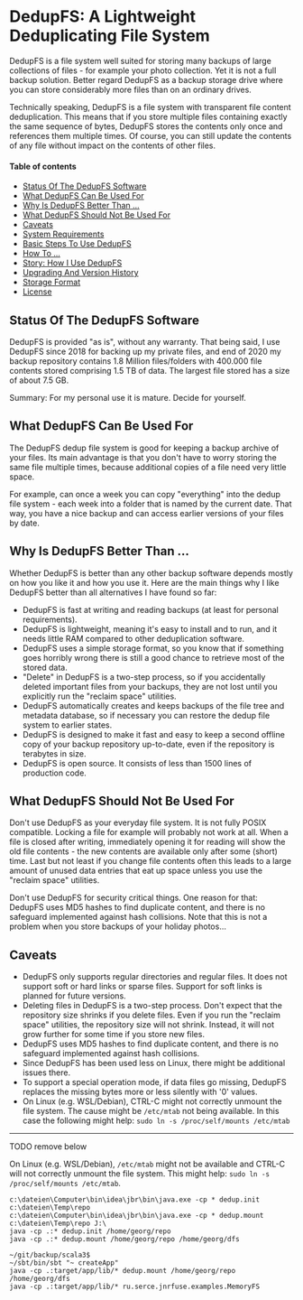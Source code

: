# DedupFS: A Lightweight Deduplicating File System

DedupFS is a file system well suited for storing many backups of large collections of files - for example your photo collection. Yet it is not a full backup solution. Better regard DedupFS as a backup storage drive where you can store considerably more files than on an ordinary drives.

Technically speaking, DedupFS is a file system with transparent file content deduplication. This means that if you store multiple files containing exactly the same sequence of bytes, DedupFS stores the contents only once and references them multiple times. Of course, you can still update the contents of any file without impact on the contents of other files.

#### Table of contents
* [Status Of The DedupFS Software](#status-of-the-dedupfs-software)
* [What DedupFS Can Be Used For](#what-dedupfs-can-be-used-for)
* [Why Is DedupFS Better Than ...](#why-is-dedupfs-better-than-)
* [What DedupFS Should Not Be Used For](#what-dedupfs-should-not-be-used-for)
* [Caveats](#caveats)
* [System Requirements](#system-requirements)
* [Basic Steps To Use DedupFS](#basic-steps-to-use-dedupfs)
* [How To ...](#how-to-)
* [Story: How I Use DedupFS](#story-how-i-use-dedupfs)
* [Upgrading And Version History](#upgrading-and-version-history)
* [Storage Format](#storage-format)
* [License](#license)

## Status Of The DedupFS Software

DedupFS is provided "as is", without any warranty. That being said, I use DedupFS since 2018 for backing up my private files, and end of 2020 my backup repository contains 1.8 Million files/folders with 400.000 file contents stored comprising 1.5 TB of data. The largest file stored has a size of about 7.5 GB.

Summary: For my personal use it is mature. Decide for yourself.

## What DedupFS Can Be Used For

The DedupFS dedup file system is good for keeping a backup archive of your files. Its main advantage is that you don't have to worry storing the same file multiple times, because additional copies of a file need very little space.

For example, can once a week you can copy "everything" into the dedup file system - each week into a folder that is named by the current date. That way, you have a nice backup and can access earlier versions of your files by date.

## Why Is DedupFS Better Than ...

Whether DedupFS is better than any other backup software depends mostly on how you like it and how you use it. Here are the main things why I like DedupFS better than all alternatives I have found so far:

* DedupFS is fast at writing and reading backups (at least for personal requirements).
* DedupFS is lightweight, meaning it's easy to install and to run, and it needs little RAM compared to other deduplication software.
* DedupFS uses a simple storage format, so you know that if something goes horribly wrong there is still a good chance to retrieve most of the stored data.
* "Delete" in DedupFS is a two-step process, so if you accidentally deleted important files from your backups, they are not lost until you explicitly run the "reclaim space" utilities.
* DedupFS automatically creates and keeps backups of the file tree and metadata database, so if necessary you can restore the dedup file system to earlier states.
* DedupFS is designed to make it fast and easy to keep a second offline copy of your backup repository up-to-date, even if the repository is terabytes in size.
* DedupFS is open source. It consists of less than 1500 lines of production code.

## What DedupFS Should Not Be Used For

Don't use DedupFS as your everyday file system. It is not fully POSIX compatible. Locking a file for example will probably not work at all. When a file is closed after writing, immediately opening it for reading will show the old file contents - the new contents are available only after some (short) time. Last but not least if you change file contents often this leads to a large amount of unused data entries that eat up space unless you use the "reclaim space" utilities.

Don't use DedupFS for security critical things. One reason for that: DedupFS uses MD5 hashes to find duplicate content, and there is no safeguard implemented against hash collisions. Note that this is not a problem when you store backups of your holiday photos...

## Caveats

* DedupFS only supports regular directories and regular files. It does not support soft or hard links or sparse files. Support for soft links is planned for future versions.
* Deleting files in DedupFS is a two-step process. Don't expect that the repository size shrinks if you delete files. Even if you run the "reclaim space" utilities, the repository size will not shrink. Instead, it will not grow further for some time if you store new files.
* DedupFS uses MD5 hashes to find duplicate content, and there is no safeguard implemented against hash collisions.
* Since DedupFS has been used less on Linux, there might be additional issues there.
* To support a special operation mode, if data files go missing, DedupFS replaces the missing bytes more or less silently with '0' values.
* On Linux (e.g. WSL/Debian), CTRL-C might not correctly unmount the file system. The cause might be `/etc/mtab` not being available. In this case the following might help: `sudo ln -s /proc/self/mounts /etc/mtab`




---
TODO remove below

On Linux (e.g. WSL/Debian), `/etc/mtab` might not be available and CTRL-C will not correctly unmount the file system. This might help: `sudo ln -s /proc/self/mounts /etc/mtab`.

```
c:\dateien\Computer\bin\idea\jbr\bin\java.exe -cp * dedup.init c:\dateien\Temp\repo
c:\dateien\Computer\bin\idea\jbr\bin\java.exe -cp * dedup.mount c:\dateien\Temp\repo J:\
java -cp .:* dedup.init /home/georg/repo
java -cp .:* dedup.mount /home/georg/repo /home/georg/dfs

~/git/backup/scala3$
~/sbt/bin/sbt "~ createApp"
java -cp .:target/app/lib/* dedup.mount /home/georg/repo /home/georg/dfs
java -cp .:target/app/lib/* ru.serce.jnrfuse.examples.MemoryFS
```
